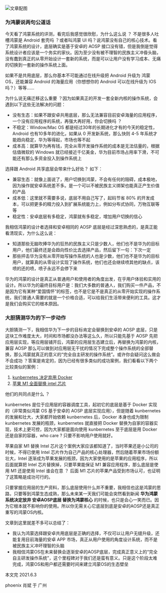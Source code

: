 ![文章配图](https://pcloud-1258173945.cos.ap-guangzhou.myqcloud.com/uPic/WJi3lS.png)

### 为鸿蒙说两句公道话

今天看了鸿蒙系统的评测，看完后我感觉很欣慰，为什么这么说 ？ 不是很多人吐槽鸿蒙是 Android 套壳吗 ？或者叫鸿蒙 UI 吗？说鸿蒙没有自己的核心技术。看了鸿蒙系统的设计，底层确实是基于安卓的 AOSP 接口没有错，但是我倒是觉得系统设计者应该是一个务实的家伙。因为至少没有被不理智的民族主义冲昏头脑，没有蠢到真正的从零开始设计一套新的系统，而是可以让用户没有学习成本、无痛的切换到一套新的操作系统上面。

如果不是共用底层，那么你基本不可能通过在线升级把 Android 升级为 鸿蒙 OS，还能兼容 Android 的海量应用（你想想你的 Android 可以在线升级为 IOS 吗？）等等……

为什么说无痛迁移这么重要 ？因为如果真正的开发一套全新内核的操作系统，会遇到以下这些无法解决的问题：
* 没有生态：如果不跟安卓共用底层，那么无法兼容目前安卓海量的应用程序，一个没有应用程序的系统，再强大再好用，你会切换吗 ？
* 不稳定：Window/Mac OS 都是经过30年的长期进化才有的今天的稳定性，Android 也有10多年的进化，如果从 0 开发新系统，那么快则 4-5 年系统才能趋向稳定，华为等得起，市场也等不起
* 成本高：就算华为再有钱，完全从零开发操作系统的成本是无法估量的，根据估值微软的 Windows 就已经接近千亿美金，华为目前市场占用率下滑，不可能还有那么多资金投入到操作系统上

选择跟 Android 共享底层会带来什么好处？ 如下：
* 兼容生态：就像上面说了，用户切换到鸿蒙，不会有任何的阻碍，成本极地，因为操作就安卓系统差不多。是一个可以不被民族主义绑架也能真正产生价值的产品
* 成本低：这里就不需要多说，底层不用自己写了，起码节省 80% 的开发成本，可以把更多的精力投入到扩展系统能力上，例如分布式协同，万物互联等等
* 稳定性：安卓底层有多稳定，鸿蒙就有多稳定，增加用户切换的信心

我相信鸿蒙的设计者选择和安卓相同的 AOSP 底层是经过深思熟虑的，是真正能看清现实，为什么这么说：
* 知道那些无脑吹捧华为的狂热的民族主义只是少数人，他们也不是华为的目标用户，他们最终还是会趋向性价比去选择产品，然后留下一句：下次一定
* 那些抨击华为没有从零开始写操作系统的人也是少数，他们也不是华为的目标用户，就算真的从零设计实现了操作系统，他们也还会继续喷其他的缺点，该喷的还的喷，喷子永远不会停下来

华为的鸿蒙的设计是真正从普通用户和使用者的角度出发，在乎用户体验和实用的设计。所以华为的最终目标用户是：我们大多数的普通人，我们购买一件产品，不是因为它有某种“爱国情怀”的标签，也不是它是不是真正的从零开始实现的操作系统，我们普通人需要的就是一个价格合适，可以给我们生活带来便利的工具。这才是我们会购买它的根本原因。

### 大胆猜测华为的下一步动作

大胆猜测一下，我相信华为下一步的目标肯定会替换到安卓的 AOSP 底层，只是这块工作难度太大，时间和市场都没办法等这么久，所以只能先基于 AOSP 先把应用层实现，等应用层铺开后，鸿蒙的应用层生态建立后，再替换为鸿蒙的内核，兼容 AOSP 那么可以做到对应用层无干扰的情况下完成整个操作系统的全部替换，那么鸿蒙就真正的意义的“完全自主研发的操作系统”。或许你会疑问这么做会不会成功 ？答案是肯定的，因为已经有很多类似的成功案例，我们看看以下两个比较类似的案例：
1. [kunbernetes 决定弃用 Docker](https://www.infoq.cn/article/rohiaujthhxg51xscv1j)
2. [苹果 M1 全面替换 intel 芯片](https://finance.sina.com.cn/stock/relnews/us/2020-11-19/doc-iiznctke2220133.shtml)

他们的共同点是什么 ？

kunbernetes 是位于应用层的容器调度工具，起初它的底层是基于 Docker 实现的（非常类似鸿蒙 OS 基于安卓的 AOSP 底层实现应用），但是随着 kunbernetes 的发展和壮大，大家都开始依赖 kunbernetes 后，Docker 本身也成为限制 kunbernetes 发展的瓶颈，kunbernetes 就直接把 Docker 替换为自家的容器实现，技术上更可控，因为大家都是面向使用 kunbernetes 至于底层是用 Docker 还是自家的容器，who care ? 只要不影响用户使用就好。

苹果自家 M1 替换 Intel 芯片这个案例大家应该都知道了，当时苹果还是小公司的时候，不得已使用 Intel 芯片作为自己产品的核心处理器，然后随着苹果市场份额壮大，Intel 逐渐成为苹果发展的瓶颈，因为大家使用的是苹果的应用程序，所以后面就算把 Intel 芯片替换掉，只要苹果能保证 M1 兼容应用程序，那么底层是使用 M1 还是使用 Intel 谁会在意 ？ 后面 M1 芯片的苹果产品受到市场认可，也证明了这策略是成功可行的。

只要掌握应用层的生产资料，那么底层使用什么并不重要，我相信也这是鸿蒙的思路，只要等到鸿蒙生态成熟，那么未来某一天我们可能会突然看到新闻 **华为鸿蒙系统决定放弃 安卓AOSP底层 替换为鸿蒙核心** 的时候，也只是会心一笑而已。因为它根本就不影响你的使用。所以你无需关心它底层到底是安卓的AOSP还是真正重写的鸿蒙OS内核。

文章到这里就差不多可以总结了：
* 我认为鸿蒙选择跟安卓共用底层是正确的选择，不仅可以让用户无缝升级，还能复用目前海量的安卓 APP 市场，真正从用户使用的角度设计系统，而不是被民族主义冲坏理智的头脑
* 我相信鸿蒙OS在未来替换会逐渐安卓的AOSP底层，完成真正意义上的“完全自主研发操作系统”，这个里程碑对于我们还是蛮有意义。只是这个阶段太难完成，鸿蒙OS和用户都还需要时间来建立鸿蒙OS的生态壁垒

本文完 2021.6.3 

phoenix 肖斌 于 广州